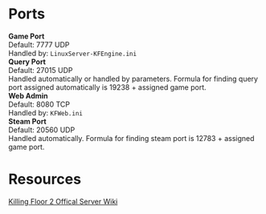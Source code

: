 

# Ports
**Game Port**\
Default: 7777 UDP\
Handled by: `LinuxServer-KFEngine.ini`\
**Query Port**\
Default: 27015 UDP\
Handled automatically or handled by parameters. Formula for finding query port assigned automatically is 19238 + assigned game port.\
**Web Admin**\
Default: 8080 TCP\
Handled by: `KFWeb.ini`\
**Steam Port**\
Default: 20560 UDP\
Handled automatically. Formula for finding steam port is 12783 + assigned game port.

# Resources 
[Killing Floor 2 Offical Server Wiki](https://wiki.tripwireinteractive.com/index.php?title=Dedicated_Server_%28Killing_Floor_2%29)
